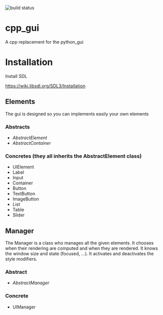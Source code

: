 ![build status](https://github.com/theodorechle/cpp_gui/actions/workflows/c-cpp.yml/badge.svg)

# cpp_gui
A cpp replacement for the python_gui

# Installation

Install SDL

<a href="https://wiki.libsdl.org/SDL3/Installation">https://wiki.libsdl.org/SDL3/Installation</a>

## Elements
The gui is designed so you can implements easily your own elements

### Abstracts
- <i>AbstractElement</i>
- <i>AbstractContainer</i>

### Concretes (they all inherits the AbstractElement class)
- UIElement
- Label
- Input
- Container
- Button
- TextButton
- ImageButton
- List
- Table
- Slider

## Manager
The Manager is a class who manages all the given elements.
It chooses when their rendering are computed and when they are rendered.
It knows the window size and state (focused, ...).
It activates and deactivates the style modifiers.

### Abstract
- <i>AbstractManager</i>

### Concrete
- UIManager

